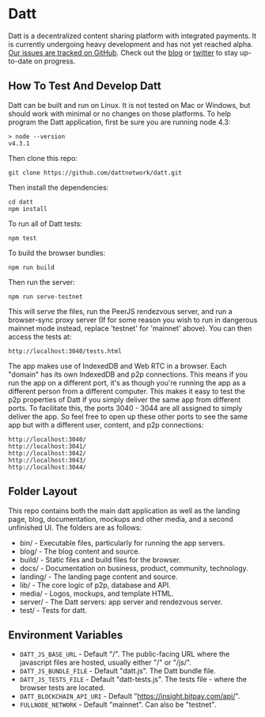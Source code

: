 Datt
====
Datt is a decentralized content sharing platform with integrated payments. It
is currently undergoing heavy development and has not yet reached alpha. [Our
issues are tracked on GitHub](https://github.com/dattnetwork/datt/issues).
Check out the [blog](http://blog.datt.co) or
[twitter](https://twitter.com/dattnetwork) to stay up-to-date on progress.

How To Test And Develop Datt
----------------------------
Datt can be built and run on Linux. It is not tested on Mac or Windows, but
should work with minimal or no changes on those platforms. To help program the
Datt application, first be sure you are running node 4.3:
```
> node --version
v4.3.1
```
Then clone this repo:
```
git clone https://github.com/dattnetwork/datt.git
```
Then install the dependencies:
```
cd datt
npm install
```
To run all of Datt tests:
```
npm test
```
To build the browser bundles:
```
npm run build
```
Then run the server:
```
npm run serve-testnet
```

This will serve the files, run the PeerJS rendezvous server, and run a
browser-sync proxy server (If for some reason you wish to run in dangerous
mainnet mode instead, replace 'testnet' for 'mainnet' above). You can then
access the tests at:

```
http://localhost:3040/tests.html
```

The app makes use of IndexedDB and Web RTC in a browser. Each "domain" has its
own IndexedDB and p2p connections. This means if you run the app on a different
port, it's as though you're running the app as a different person from a
different computer. This makes it easy to test the p2p properties of Datt if
you simply deliver the same app from different ports. To facilitate this, the
ports 3040 - 3044 are all assigned to simply deliver the app. So feel free to
open up these other ports to see the same app but with a different user,
content, and p2p connections:
```
http://localhost:3040/
http://localhost:3041/
http://localhost:3042/
http://localhost:3043/
http://localhost:3044/
```

Folder Layout
-------------
This repo contains both the main datt application as well as the landing page,
blog, documentation, mockups and other media, and a second unfinished UI. The
folders are as follows:
- bin/ - Executable files, particularly for running the app servers.
- blog/ - The blog content and source.
- build/ - Static files and build files for the browser.
- docs/ - Documentation on business, product, community, technology.
- landing/ - The landing page content and source.
- lib/ - The core logic of p2p, database and API.
- media/ - Logos, mockups, and template HTML.
- server/ - The Datt servers: app server and rendezvous server.
- test/ - Tests for datt.

Environment Variables
---------------------
- `DATT_JS_BASE_URL` - Default "/". The public-facing URL where the javascript
  files are hosted, usually either "/" or "/js/".
- `DATT_JS_BUNDLE_FILE` - Default "datt.js". The Datt bundle file.
- `DATT_JS_TESTS_FILE` - Default "datt-tests.js". The tests file - where the
  browser tests are located.
- `DATT_BLOCKCHAIN_API_URI` - Default "https://insight.bitpay.com/api/".
- `FULLNODE_NETWORK` - Default "mainnet". Can also be "testnet".

